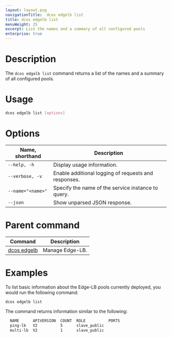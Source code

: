 ```yaml
---
layout: layout.pug
navigationTitle:  dcos edgelb list
title: dcos edgelb list
menuWeight: 25
excerpt: List the names and a summary of all configured pools
enterprise: true
---
```


# Description
The `dcos edgelb list` command returns a list of the names and a summary of all configured pools.

# Usage

```bash
dcos edgelb list [options]
```

# Options

| Name, shorthand | Description |
|-----------------|-------------|
| `--help, -h`   | Display usage information. |
| `--verbose, -v`   | Enable additional logging of requests and responses. |
| `--name="<name>"`   | Specify the name of the service instance to query. |
| `--json` | Show unparsed JSON response. |

# Parent command

| Command | Description |
|---------|-------------|
| [dcos edgelb](../../cli-reference/) |  Manage Edge-LB. |

# Examples
To list basic information about the Edge-LB pools currently deployed, you would run the following command:

```bash
dcos edgelb list
```

The command returns information similar to the following:

```bash
  NAME      APIVERSION  COUNT  ROLE          PORTS
  ping-lb   V2          5      slave_public
  multi-lb  V2          1      slave_public
```